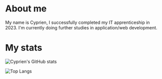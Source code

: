 # About me

My name is Cyprien, I successfully completed my IT apprenticeship in 2023. I'm currently doing further studies in application/web development.

# My stats
![Cyprien's GitHub stats](https://github-readme-stats.vercel.app/api?username=cyprien-png&show_icons=true&text_color=ffffff&icon_color=ffffff&title_color=ffffff&bg_color=45,050c1e,1dbf67&custom_title=Cyprien%27s+Github+Stats)

![Top Langs](https://github-readme-stats.vercel.app/api/top-langs/?username=cyprien-png&text_color=ffffff&icon_color=ffffff&title_color=ffffff&bg_color=45,050c1e,1dbf67&layout=compact)
